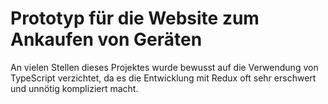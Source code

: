 # Prototyp für die Website zum Ankaufen von Geräten
An vielen Stellen dieses Projektes wurde bewusst auf die Verwendung von TypeScript verzichtet,
da es die Entwicklung mit Redux oft sehr erschwert und unnötig kompliziert macht.